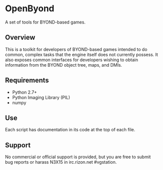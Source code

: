 OpenByond
=========

A set of tools for BYOND-based games.

Overview
--------

This is a toolkit for developers of BYOND-based games intended to do common, complex
tasks that the engine itself does not currently possess.  It also exposes common
interfaces for developers wishing to obtain information from the BYOND object tree,
maps, and DMIs.

Requirements
------------

* Python 2.7+
* Python Imaging Library (PIL)
* numpy

Use
---

Each script has documentation in its code at the top of each file.

Support
-------

No commercial or official support is provided, but you are free to 
submit bug reports or harass N3X15 in irc.rizon.net #vgstation.
